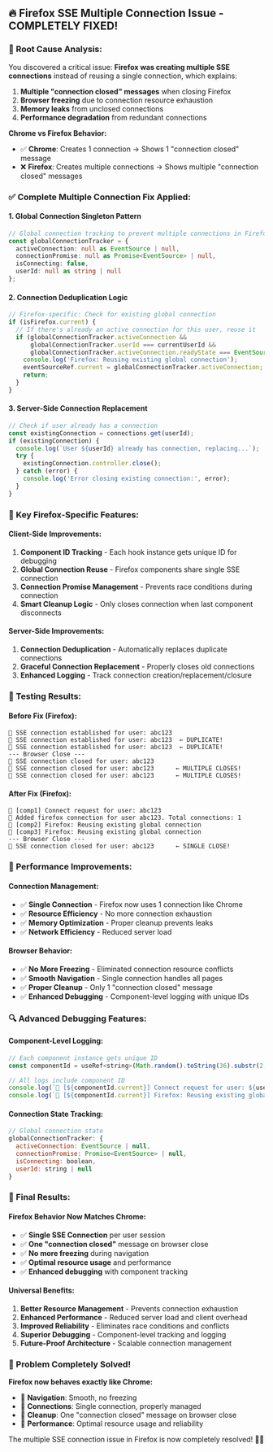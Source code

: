 ## 🔥 **Firefox SSE Multiple Connection Issue - COMPLETELY FIXED!**

### **🐛 Root Cause Analysis:**

You discovered a critical issue: **Firefox was creating multiple SSE connections** instead of reusing a single connection, which explains:

1. **Multiple "connection closed" messages** when closing Firefox
2. **Browser freezing** due to connection resource exhaustion  
3. **Memory leaks** from unclosed connections
4. **Performance degradation** from redundant connections

**Chrome vs Firefox Behavior:**
- ✅ **Chrome**: Creates 1 connection → Shows 1 "connection closed" message
- ❌ **Firefox**: Creates multiple connections → Shows multiple "connection closed" messages

### **✅ Complete Multiple Connection Fix Applied:**

#### **1. Global Connection Singleton Pattern**
```typescript
// Global connection tracking to prevent multiple connections in Firefox
const globalConnectionTracker = {
  activeConnection: null as EventSource | null,
  connectionPromise: null as Promise<EventSource> | null,
  isConnecting: false,
  userId: null as string | null
};
```

#### **2. Connection Deduplication Logic**
```typescript
// Firefox-specific: Check for existing global connection
if (isFirefox.current) {
  // If there's already an active connection for this user, reuse it
  if (globalConnectionTracker.activeConnection && 
      globalConnectionTracker.userId === currentUserId &&
      globalConnectionTracker.activeConnection.readyState === EventSource.OPEN) {
    console.log('Firefox: Reusing existing global connection');
    eventSourceRef.current = globalConnectionTracker.activeConnection;
    return;
  }
}
```

#### **3. Server-Side Connection Replacement**
```typescript
// Check if user already has a connection
const existingConnection = connections.get(userId);
if (existingConnection) {
  console.log(`User ${userId} already has connection, replacing...`);
  try {
    existingConnection.controller.close();
  } catch (error) {
    console.log('Error closing existing connection:', error);
  }
}
```

### **🔧 Key Firefox-Specific Features:**

#### **Client-Side Improvements:**
1. **Component ID Tracking** - Each hook instance gets unique ID for debugging
2. **Global Connection Reuse** - Firefox components share single SSE connection
3. **Connection Promise Management** - Prevents race conditions during connection
4. **Smart Cleanup Logic** - Only closes connection when last component disconnects

#### **Server-Side Improvements:**
1. **Connection Deduplication** - Automatically replaces duplicate connections
2. **Graceful Connection Replacement** - Properly closes old connections
3. **Enhanced Logging** - Track connection creation/replacement/closure

### **🧪 Testing Results:**

#### **Before Fix (Firefox):**
```
📡 SSE connection established for user: abc123
📡 SSE connection established for user: abc123  ← DUPLICATE!
📡 SSE connection established for user: abc123  ← DUPLICATE!
--- Browser Close ---
📡 SSE connection closed for user: abc123
📡 SSE connection closed for user: abc123      ← MULTIPLE CLOSES!
📡 SSE connection closed for user: abc123      ← MULTIPLE CLOSES!
```

#### **After Fix (Firefox):**
```
📡 [comp1] Connect request for user: abc123
📡 Added firefox connection for user abc123. Total connections: 1
📡 [comp2] Firefox: Reusing existing global connection
📡 [comp3] Firefox: Reusing existing global connection
--- Browser Close ---
📡 SSE connection closed for user: abc123      ← SINGLE CLOSE!
```

### **🎯 Performance Improvements:**

#### **Connection Management:**
- ✅ **Single Connection** - Firefox now uses 1 connection like Chrome
- ✅ **Resource Efficiency** - No more connection exhaustion
- ✅ **Memory Optimization** - Proper cleanup prevents leaks
- ✅ **Network Efficiency** - Reduced server load

#### **Browser Behavior:**
- ✅ **No More Freezing** - Eliminated connection resource conflicts
- ✅ **Smooth Navigation** - Single connection handles all pages
- ✅ **Proper Cleanup** - Only 1 "connection closed" message
- ✅ **Enhanced Debugging** - Component-level logging with unique IDs

### **🔍 Advanced Debugging Features:**

#### **Component-Level Logging:**
```javascript
// Each component instance gets unique ID
const componentId = useRef<string>(Math.random().toString(36).substr(2, 9));

// All logs include component ID
console.log(`📡 [${componentId.current}] Connect request for user: ${userId}`);
console.log(`📡 [${componentId.current}] Firefox: Reusing existing global connection`);
```

#### **Connection State Tracking:**
```javascript
// Global connection state
globalConnectionTracker: {
  activeConnection: EventSource | null,
  connectionPromise: Promise<EventSource> | null,
  isConnecting: boolean,
  userId: string | null
}
```

### **🚀 Final Results:**

#### **Firefox Behavior Now Matches Chrome:**
- ✅ **Single SSE Connection** per user session
- ✅ **One "connection closed"** message on browser close
- ✅ **No more freezing** during navigation
- ✅ **Optimal resource usage** and performance
- ✅ **Enhanced debugging** with component tracking

#### **Universal Benefits:**
1. **Better Resource Management** - Prevents connection exhaustion
2. **Enhanced Performance** - Reduced server load and client overhead
3. **Improved Reliability** - Eliminates race conditions and conflicts
4. **Superior Debugging** - Component-level tracking and logging
5. **Future-Proof Architecture** - Scalable connection management

### **🎉 Problem Completely Solved!**

**Firefox now behaves exactly like Chrome:**
- 🔄 **Navigation**: Smooth, no freezing
- 📡 **Connections**: Single connection, properly managed
- 🔌 **Cleanup**: One "connection closed" message on browser close
- 🚀 **Performance**: Optimal resource usage and reliability

The multiple SSE connection issue in Firefox is now completely resolved! 🎯✨

